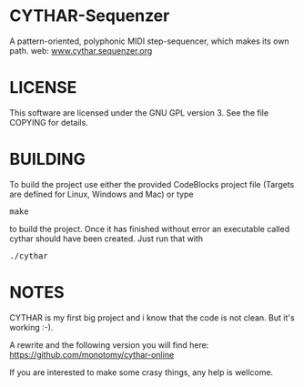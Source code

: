 # CYTHAR-Sequenzer

A pattern-oriented, polyphonic MIDI step-sequencer, which makes its own path.
web: www.cythar.sequenzer.org



# LICENSE

This software are licensed under the GNU GPL version 3. See the file COPYING for details.

# BUILDING

To build the project use either the provided CodeBlocks project file (Targets are defined for Linux, Windows and Mac) or type

<pre>
make
</pre>

to build the project. Once it has finished without error an executable called cythar should have been created. Just run that with

<pre>
./cythar
</pre>

# NOTES

CYTHAR is my first big project and i know that the code is not clean. But it's working :-).

A rewrite and the following version you will find here: https://github.com/monotomy/cythar-online


If you are interested to make some crasy things, any help is wellcome.
